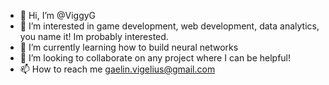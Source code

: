 - 👋 Hi, I’m @ViggyG
- 👀 I’m interested in game development, web development, data analytics, you name it! Im probably interested.
- 🌱 I’m currently learning how to build neural networks
- 💞️ I’m looking to collaborate on any project where I can be helpful!
- 📫 How to reach me gaelin.vigelius@gmail.com

<!---
ViggyG/ViggyG is a ✨ special ✨ repository because its `README.md` (this file) appears on your GitHub profile.
You can click the Preview link to take a look at your changes.
--->
